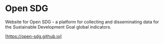 # Open SDG

Website for Open SDG - a platform for collecting and disseminating data for the Sustainable Development Goal global indicators.

[https://open-sdg.github.io]
